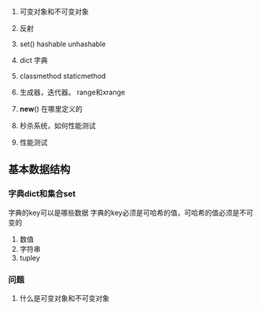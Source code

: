 1. 可变对象和不可变对象

2. 反射
3. set() hashable unhashable
4. dict 字典
5. classmethod  staticmethod
6. 生成器，迭代器。 range和xrange
7. __new__() 在哪里定义的
 
 1. 秒杀系统，如何性能测试
 2. 性能测试

## 基本数据结构
### 字典dict和集合set
字典的key可以是哪些数据
字典的key必须是可哈希的值，可哈希的值必须是不可变的
1. 数值
2. 字符串
3. tupley

### 问题
1. 什么是可变对象和不可变对象
<!--stackedit_data:
eyJoaXN0b3J5IjpbLTE3NTQ0NjM1MzUsLTYzMzEyMTM3MiwtMT
Y4NzAyOTEzNiwtMjAyMzUxNjQxNl19
-->